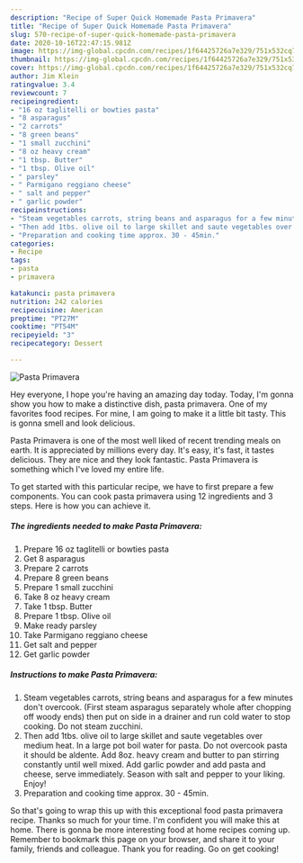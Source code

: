 ```yaml
---
description: "Recipe of Super Quick Homemade Pasta Primavera"
title: "Recipe of Super Quick Homemade Pasta Primavera"
slug: 570-recipe-of-super-quick-homemade-pasta-primavera
date: 2020-10-16T22:47:15.981Z
image: https://img-global.cpcdn.com/recipes/1f64425726a7e329/751x532cq70/pasta-primavera-recipe-main-photo.jpg
thumbnail: https://img-global.cpcdn.com/recipes/1f64425726a7e329/751x532cq70/pasta-primavera-recipe-main-photo.jpg
cover: https://img-global.cpcdn.com/recipes/1f64425726a7e329/751x532cq70/pasta-primavera-recipe-main-photo.jpg
author: Jim Klein
ratingvalue: 3.4
reviewcount: 7
recipeingredient:
- "16 oz taglitelli or bowties pasta"
- "8 asparagus"
- "2 carrots"
- "8 green beans"
- "1 small zucchini"
- "8 oz heavy cream"
- "1 tbsp. Butter"
- "1 tbsp. Olive oil"
- " parsley"
- " Parmigano reggiano cheese"
- " salt and pepper"
- " garlic powder"
recipeinstructions:
- "Steam vegetables carrots, string beans and asparagus for a few minutes don&#39;t overcook. (First steam asparagus separately whole after chopping off woody ends) then put on side in a drainer and run cold water to stop cooking. Do not steam zucchini."
- "Then add 1tbs. olive oil to large skillet and saute vegetables over medium heat. In a large pot boil water for pasta. Do not overcook pasta it should be aldente. Add 8oz. heavy cream and butter to pan stirring constantly until well mixed. Add garlic powder and add pasta and cheese, serve immediately. Season with salt and pepper to your liking. Enjoy!"
- "Preparation and cooking time approx. 30 - 45min."
categories:
- Recipe
tags:
- pasta
- primavera

katakunci: pasta primavera 
nutrition: 242 calories
recipecuisine: American
preptime: "PT27M"
cooktime: "PT54M"
recipeyield: "3"
recipecategory: Dessert

---
```



![Pasta Primavera](https://img-global.cpcdn.com/recipes/1f64425726a7e329/751x532cq70/pasta-primavera-recipe-main-photo.jpg)

Hey everyone, I hope you're having an amazing day today. Today, I'm gonna show you how to make a distinctive dish, pasta primavera. One of my favorites food recipes. For mine, I am going to make it a little bit tasty. This is gonna smell and look delicious.

Pasta Primavera is one of the most well liked of recent trending meals on earth. It is appreciated by millions every day. It's easy, it's fast, it tastes delicious. They are nice and they look fantastic. Pasta Primavera is something which I've loved my entire life.




To get started with this particular recipe, we have to first prepare a few components. You can cook pasta primavera using 12 ingredients and 3 steps. Here is how you can achieve it.

<!--inarticleads1-->

##### The ingredients needed to make Pasta Primavera:

1. Prepare 16 oz taglitelli or bowties pasta
1. Get 8 asparagus
1. Prepare 2 carrots
1. Prepare 8 green beans
1. Prepare 1 small zucchini
1. Take 8 oz heavy cream
1. Take 1 tbsp. Butter
1. Prepare 1 tbsp. Olive oil
1. Make ready  parsley
1. Take  Parmigano reggiano cheese
1. Get  salt and pepper
1. Get  garlic powder




<!--inarticleads2-->

##### Instructions to make Pasta Primavera:

1. Steam vegetables carrots, string beans and asparagus for a few minutes don&#39;t overcook. (First steam asparagus separately whole after chopping off woody ends) then put on side in a drainer and run cold water to stop cooking. Do not steam zucchini.
1. Then add 1tbs. olive oil to large skillet and saute vegetables over medium heat. In a large pot boil water for pasta. Do not overcook pasta it should be aldente. Add 8oz. heavy cream and butter to pan stirring constantly until well mixed. Add garlic powder and add pasta and cheese, serve immediately. Season with salt and pepper to your liking. Enjoy!
1. Preparation and cooking time approx. 30 - 45min.




So that's going to wrap this up with this exceptional food pasta primavera recipe. Thanks so much for your time. I'm confident you will make this at home. There is gonna be more interesting food at home recipes coming up. Remember to bookmark this page on your browser, and share it to your family, friends and colleague. Thank you for reading. Go on get cooking!
